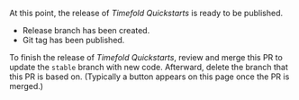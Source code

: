 At this point, the release of _Timefold Quickstarts_ is ready to be published.

- Release branch has been created.
- Git tag has been published.

To finish the release of _Timefold Quickstarts_,
review and merge this PR to update the `stable` branch with new code.
Afterward, delete the branch that this PR is based on.
(Typically a button appears on this page once the PR is merged.)